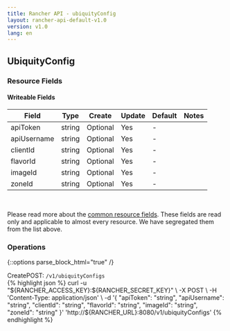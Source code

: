 ```yaml
---
title: Rancher API - ubiquityConfig
layout: rancher-api-default-v1.0
version: v1.0
lang: en
---
```


## UbiquityConfig



### Resource Fields

#### Writeable Fields

Field | Type | Create | Update | Default | Notes
---|---|---|---|---|---
apiToken | string | Optional | Yes | - | 
apiUsername | string | Optional | Yes | - | 
clientId | string | Optional | Yes | - | 
flavorId | string | Optional | Yes | - | 
imageId | string | Optional | Yes | - | 
zoneId | string | Optional | Yes | - | 



<br>

Please read more about the [common resource fields]({{site.baseurl}}/rancher/{{page.version}}/{{page.lang}}/api/common/). These fields are read only and applicable to almost every resource. We have segregated them from the list above.

### Operations
{::options parse_block_html="true" /}
<a id="create"></a>
<div class="action"><span class="header">Create<span class="headerright">POST:  <code>/v1/ubiquityConfigs</code></span></span>
<div class="action-contents"> {% highlight json %}
curl -u "${RANCHER_ACCESS_KEY}:${RANCHER_SECRET_KEY}" \
-X POST \
-H 'Content-Type: application/json' \
-d '{
	"apiToken": "string",
	"apiUsername": "string",
	"clientId": "string",
	"flavorId": "string",
	"imageId": "string",
	"zoneId": "string"
}' 'http://${RANCHER_URL}:8080/v1/ubiquityConfigs'
{% endhighlight %}
</div></div>



